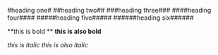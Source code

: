 #heading one#
##heading two##
###heading three###
####heading four####
#####heading five#####
######heading six######

**this is bold **
__this is also bold__

*this is italic*
_this is also italic_



